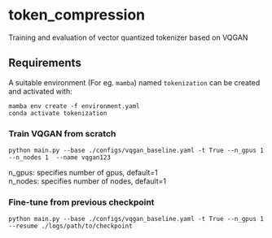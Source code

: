 # token_compression
Training and evaluation of vector quantized tokenizer based on VQGAN

## Requirements
A suitable environment (For eg. `mamba`) named `tokenization` can be created and activated with:

```
mamba env create -f environment.yaml
conda activate tokenization
```

### Train VQGAN from scratch
```
python main.py --base ./configs/vqgan_baseline.yaml -t True --n_gpus 1 --n_nodes 1  --name vqgan123
```
n_gpus: specifies number of gpus, default=1 \
n_nodes: specifies number of nodes, default=1

### Fine-tune from previous checkpoint
```
python main.py --base ./configs/vqgan_baseline.yaml -t True --n_gpus 1  --resume ./logs/path/to/checkpoint
```